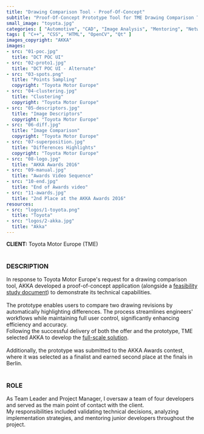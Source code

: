 ```yaml
---
title: "Drawing Comparison Tool - Proof-Of-Concept"
subtitle: "Proof-Of-Concept Prototype Tool for TME Drawing Comparison Tool"
small_image: "toyota.jpg"
categories: [ "Automotive", "CAD", "Image Analysis", "Mentoring", "Network", "Project Management", "R&D", "Team Management", "Web" ]
tags: [ "C++", "CSS", "HTML", "OpenCV", "Qt" ]
images_copyright: "AKKA"
images:
- src: "01-poc.jpg"
  title: "DCT POC UI"
- src: "02-proto1.jpg"
  title: "DCT POC UI - Alternate"
- src: "03-spots.png"
  title: "Points Sampling"
  copyright: "Toyota Motor Europe"
- src: "04-clustering.jpg"
  title: "Clustering"
  copyright: "Toyota Motor Europe"
- src: "05-descriptors.jpg"
  title: "Image Descriptors"
  copyright: "Toyota Motor Europe"
- src: "06-diff.jpg"
  title: "Image Comparison"
  copyright: "Toyota Motor Europe"
- src: "07-superposition.jpg"
  title: "Differences Highlights"
  copyright: "Toyota Motor Europe"
- src: "08-logo.jpg"
  title: "AKKA Awards 2016"
- src: "09-manual.jpg"
  title: "Awards Video Sequence"
- src: "10-end.jpg"
  title: "End of Awards video"
- src: "11-awards.jpg"
  title: "2nd Place at the AKKA Awards 2016"
resources:
- src: "logos/1-toyota.png"
  title: "Toyota"
- src: "logos/2-akka.jpg"
  title: "Akka"
---
```


<b>CLIENT:</b> Toyota Motor Europe (TME)<br>
<br>

<h3>DESCRIPTION</h3>
In response to Toyota Motor Europe's request for a drawing comparison tool, AKKA developed a proof-of-concept application (alongside a <a href="/pro/akka/dct-feasibility">feasibility study document</a>) to demonstrate its technical capabilities.<br>
<br>
The prototype enables users to compare two drawing revisions by automatically highlighting differences. The process streamlines engineers' workflows while maintaining full user control, significantly enhancing efficiency and accuracy.<br>
Following the successful delivery of both the offer and the prototype, TME selected AKKA to develop the <a href="/pro/tme/dct">full-scale solution</a>.<br>
<br>
Additionally, the prototype was submitted to the AKKA Awards contest, where it was selected as a finalist and earned second place at the finals in Berlin.<br>
<br>

<h3>ROLE</h3>
As Team Leader and Project Manager, I oversaw a team of four developers and served as the main point of contact with the client.<br>
My responsibilities included validating technical decisions, analyzing implementation strategies, and mentoring junior developers throughout the project.<br>
